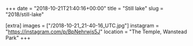 +++
date = "2018-10-21T21:40:16+00:00"
title = "Still lake"
slug = "2018/still-lake"

[extra]
images = ["/2018-10-21_21-40-16_UTC.jpg"]
instagram = "https://instagram.com/p/BpNehrwjs5J"
location = "The Temple, Wanstead Park"
+++
